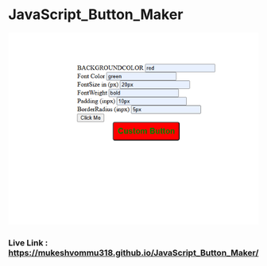 # JavaScript_Button_Maker
![](https://github.com/mukeshvommu318/JavaScript_Button_Maker/blob/efd79a8243bde6977c39de362ca79af2fec807f0/Screenshot%20(12).png)
### **Live Link :** https://mukeshvommu318.github.io/JavaScript_Button_Maker/
